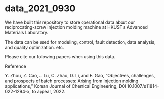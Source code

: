 # data_2021_0930

We have built this repository to store operational data about our reciprocating-screw injection molding machine at HKUST's Advanced Materials Laboratory.

The data can be used for modeling, control, fault detection, data analysis, and quality optimization. etc. 

Please cite our following papers when using this data. 

Reference

Y. Zhou, Z. Cao, J. Lu, C. Zhao, D. Li, and F. Gao, “Objectives, challenges, and prospects of batch processes: Arising from injection molding applications,” Korean Journal of Chemical Engineering, DOI 10.1007/s11814-022-1294-x, to appear, 2022.
